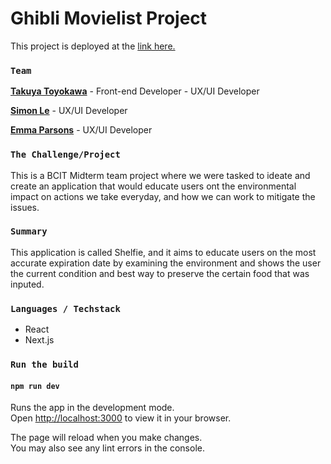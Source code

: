 # Ghibli Movielist Project

This project is deployed at the [link here.](https://shelfie-takuyatoyokawa.vercel.app/)

### `Team`

[**Takuya Toyokawa**](https://www.linkedin.com/in/takuya-toyokawa/) - Front-end Developer - UX/UI Developer

[**Simon Le**](https://www.linkedin.com/in/simon-le-532820183/) - UX/UI Developer

[**Emma Parsons**](https://www.linkedin.com/in/emma-parsons-b6518ba9/) - UX/UI Developer

### `The Challenge/Project`

This is a BCIT Midterm team project where we were tasked to ideate and create an application that would educate users ont the environmental impact on actions we take everyday, and how we can work to mitigate the issues.

### `Summary`

This application is called Shelfie, and it aims to educate users on the most accurate expiration date by examining the environment and shows the user the current condition and best way to preserve the certain food that was inputed.

### `Languages / Techstack`

- React
- Next.js

### `Run the build`

#### `npm run dev`
Runs the app in the development mode.\
Open [http://localhost:3000](http://localhost:3000) to view it in your browser.

The page will reload when you make changes.\
You may also see any lint errors in the console.
